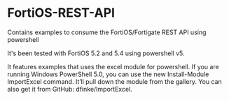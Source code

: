 # FortiOS-REST-API

Contains examples to consume the FortiOS/Fortigate REST API using powershell

It's been tested with FortiOS 5.2 and 5.4 using powershell v5.

It features examples that uses the excel module for powershell. If you are running Windows PowerShell 5.0, 
you can use the new Install-Module ImportExcel command. It’ll pull down the module from the gallery. 
You can also get it from GitHub: dfinke/ImportExcel.

